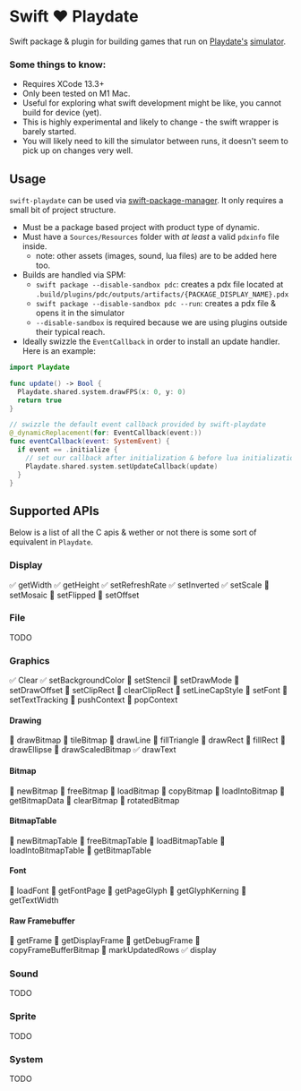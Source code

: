 # Swift :heart: Playdate

Swift package & plugin for building games that run on [Playdate's](https://play.date) [simulator](https://sdk.play.date/1.9.3/#using-playdate-simulator).

### Some things to know:
- Requires XCode 13.3+ 
- Only been tested on M1 Mac.
- Useful for exploring what swift development might be like, you cannot build for device (yet).
- This is highly experimental and likely to change - the swift wrapper is barely started.
- You will likely need to kill the simulator between runs, it doesn't seem to pick up on changes very well.

## Usage

`swift-playdate` can be used via [swift-package-manager](https://github.com/apple/swift-package-manager). It only requires a small bit of project structure.

- Must be a package based project with product type of dynamic.
- Must have a `Sources/Resources` folder with *at least* a valid `pdxinfo` file inside.
	- note: other assets (images, sound, lua files) are to be added here too.
- Builds are handled via SPM:
	- `swift package --disable-sandbox pdc`: creates a pdx file located at `.build/plugins/pdc/outputs/artifacts/{PACKAGE_DISPLAY_NAME}.pdx`
	- `swift package --disable-sandbox pdc --run`: creates a pdx file & opens it in the simulator
  - `--disable-sandbox` is required because we are using plugins outside their typical reach.
- Ideally swizzle the `EventCallback` in order to install an update handler. Here is an example:
```swift
import Playdate

func update() -> Bool {
  Playdate.shared.system.drawFPS(x: 0, y: 0)
  return true
}

// swizzle the default event callback provided by swift-playdate
@_dynamicReplacement(for: EventCallback(event:))
func eventCallback(event: SystemEvent) {
  if event == .initialize {
    // set our callback after initialization & before lua initialization
    Playdate.shared.system.setUpdateCallback(update)
  }
}
```

## Supported APIs
Below is a list of all the C apis & wether or not there is some sort of equivalent in `Playdate`.

### Display
✅ getWidth
✅ getHeight
✅ setRefreshRate
✅ setInverted
✅ setScale
🚧 setMosaic
🚧 setFlipped
🚧 setOffset

### File
TODO

### Graphics
✅ Clear
✅ setBackgroundColor
🚧 setStencil
🚧 setDrawMode
🚧 setDrawOffset
🚧 setClipRect
🚧 clearClipRect
🚧 setLineCapStyle
🚧 setFont
🚧 setTextTracking
🚧 pushContext
🚧 popContext
#### Drawing
🚧 drawBitmap
🚧 tileBitmap
🚧 drawLine
🚧 fillTriangle
🚧 drawRect
🚧 fillRect
🚧 drawEllipse
🚧 drawScaledBitmap
✅ drawText
#### Bitmap
🚧 newBitmap
🚧 freeBitmap
🚧 loadBitmap
🚧 copyBitmap
🚧 loadIntoBitmap
🚧 getBitmapData
🚧 clearBitmap
🚧 rotatedBitmap
#### BitmapTable
🚧 newBitmapTable
🚧 freeBitmapTable
🚧 loadBitmapTable
🚧 loadIntoBitmapTable
🚧 getBitmapTable
#### Font
🚧 loadFont
🚧 getFontPage
🚧 getPageGlyph
🚧 getGlyphKerning
🚧 getTextWidth
#### Raw Framebuffer
🚧 getFrame
🚧 getDisplayFrame
🚧 getDebugFrame
🚧 copyFrameBufferBitmap
🚧 markUpdatedRows
✅ display

### Sound
TODO

### Sprite
TODO

### System
TODO
